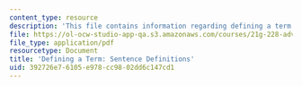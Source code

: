 ```yaml
---
content_type: resource
description: 'This file contains information regarding defining a term: Sentence definitions.'
file: https://ol-ocw-studio-app-qa.s3.amazonaws.com/courses/21g-228-advanced-workshop-in-writing-for-social-sciences-and-architecture-els-spring-2007/392726e76105e978cc9802dd6c147cd1_MIT21G.228S07_sent_def.pdf
file_type: application/pdf
resourcetype: Document
title: 'Defining a Term: Sentence Definitions'
uid: 392726e7-6105-e978-cc98-02dd6c147cd1
---
```

